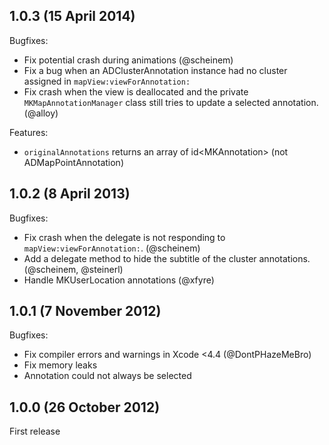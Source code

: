 ## 1.0.3 (15 April 2014)

Bugfixes:

  - Fix potential crash during animations (@scheinem)
  - Fix a bug when an ADClusterAnnotation instance had no cluster assigned in `mapView:viewForAnnotation:`
  - Fix crash when the view is deallocated and the private `MKMapAnnotationManager` class still tries to update a selected annotation. (@alloy)

Features:

  - `originalAnnotations` returns an array of id&lt;MKAnnotation&gt; (not ADMapPointAnnotation)

## 1.0.2 (8 April 2013)

Bugfixes:

  - Fix crash when the delegate is not responding to `mapView:viewForAnnotation:`. (@scheinem)
  - Add a delegate method to hide the subtitle of the cluster annotations.  (@scheinem, @steinerl)
  - Handle MKUserLocation annotations (@xfyre)

## 1.0.1 (7 November 2012)

Bugfixes:

  - Fix compiler errors and warnings in Xcode <4.4 (@DontPHazeMeBro)
  - Fix memory leaks
  - Annotation could not always be selected

## 1.0.0 (26 October 2012)

First release
